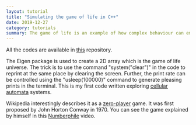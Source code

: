 ```yaml
---
layout: tutorial
title: "Simulating the game of life in C++"
date: 2019-12-27
category: tutorials
summary: The game of life is an example of how complex behaviour can emerge from a simple set of rules.
---
```


All the codes are available in [this](https://github.com/akhilsathuluri/game_of_life) repository. 

The Eigen package is used to create a 2D array which is the game of life universe. The trick is to use the command "system("clear")" in the code to reprint at the same place by clearing the screen. Further, the print rate can be controlled using the "usleep(100000)" command to generate pleasing prints in the terminal. This is my first code written exploring [cellular automata](https://en.wikipedia.org/wiki/Cellular_automaton) systems.

Wikipedia interestingly describes it as a [zero-player](https://en.wikipedia.org/wiki/Zero-player_game) game. It was first proposed by John Horton Conway in 1970. You can see the game explained by himself in this [Numberphile](https://www.youtube.com/watch?v=E8kUJL04ELA) video.


